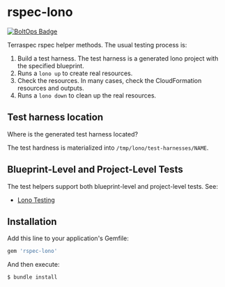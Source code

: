 # rspec-lono

[![BoltOps Badge](https://img.boltops.com/boltops/badges/boltops-badge.png)](https://www.boltops.com)

Terraspec rspec helper methods. The usual testing process is:

1. Build a test harness. The test harness is a generated lono project with the specified blueprint.
2. Runs a `lono up` to create real resources.
3. Check the resources. In many cases, check the CloudFormation resources and outputs.
4. Runs a `lono down` to clean up the real resources.

## Test harness location

Where is the generated test harness located?

The test hardness is materialized into `/tmp/lono/test-harnesses/NAME`.

## Blueprint-Level and Project-Level Tests

The test helpers support both blueprint-level and project-level tests. See:

* [Lono Testing](https://lono.cloud/docs/testing/)

## Installation

Add this line to your application's Gemfile:

```ruby
gem 'rspec-lono'
```

And then execute:

    $ bundle install
